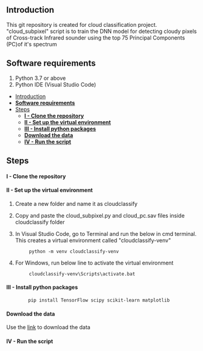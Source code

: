 ## Introduction
This git repository is created for cloud classification project. "cloud_subpixel" script is to train the DNN model for detecting cloudy pixels of Cross-track Infrared sounder using the top 75 Principal Components (PC)of it's spectrum 

## **Software requirements**
1. Python 3.7 or above
2. Python IDE (Visual Studio Code)

- [Introduction](#introduction)
- [**Software requirements**](#software-requirements)
- [Steps](#steps)
    - [**I - Clone the repository**](#i---clone-the-repository)
    - [**II - Set up the virtual environment**](#ii---set-up-the-virtual-environment)
    - [**III - Install python packages**](#iii---install-python-packages)
    - [**Download the data**](#download-the-data)
    - [**IV - Run the script**](#iv---run-the-script)

## Steps

#### **I - Clone the repository**

#### **II - Set up the virtual environment**
1. Create a new folder and name it as cloudclassify
2. Copy and paste the cloud_subpixel.py and cloud_pc.sav files inside cloudclassify folder
3. In Visual Studio Code, go to Terminal and run the below in cmd terminal. This creates a virtual environment called "cloudclassify-venv"
   
            python -m venv cloudclassify-venv
4. For Windows, run below line to activate the virtual environment
   
            cloudclassify-venv\Scripts\activate.bat
#### **III - Install python packages**
      
            pip install TensorFlow scipy scikit-learn matplotlib       

#### **Download the data**
Use the [link](https://drive.google.com/drive/u/0/folders/1d9uS1EDtIkmTHu3pDhJgR7mbqVS2gZNM) to download the data

#### **IV - Run the script**

